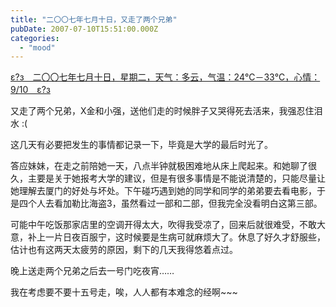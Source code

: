 ```yaml
---
title: "二〇〇七年七月十日，又走了两个兄弟"
pubDate: 2007-07-10T15:51:00.000Z
categories: 
  - "mood"
---
```


[ε?з　二〇〇七年七月十日，星期二，天气：多云，气温：24℃－33℃，心情：9/10　ε?з](https://www.liuweinan.com)

  

又走了两个兄弟，X金和小强，送他们走的时候胖子又哭得死去活来，我强忍住泪水 :(

这几天有必要把发生的事情都记录一下，毕竟是大学的最后时光了。

答应妹妹，在走之前陪她一天，八点半钟就极困难地从床上爬起来。和她聊了很久，主要是关于她报考大学的建议，但是有很多事情是不能说清楚的，只能尽量让她理解去厦门的好处与坏处。下午碰巧遇到她的同学和同学的弟弟要去看电影，于是四个人去看加勒比海盗3，虽然看过一部和二部，但我完全没看明白这第三部。

可能中午吃饭那家店里的空调开得太大，吹得我受凉了，回来后就很难受，不敢大意，补上一片日夜百服宁，这时候要是生病可就麻烦大了。休息了好久才舒服些，估计也有这两天太疲劳的原因，剩下的几天我得悠着点过。

晚上送走两个兄弟之后去一号门吃夜宵……

我在考虑要不要十五号走，唉，人人都有本难念的经啊~~~

